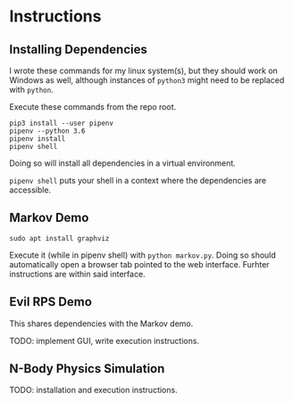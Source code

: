
# Instructions

## Installing Dependencies

I wrote these commands for my linux system(s), but they should work on Windows as well, although instances of `python3` might need to be replaced with `python`.

Execute these commands from the repo root.

```
pip3 install --user pipenv
pipenv --python 3.6
pipenv install
pipenv shell

```
Doing so will install all dependencies in a virtual environment.

`pipenv shell` puts your shell in a context where the dependencies are accessible.


## Markov Demo
```
sudo apt install graphviz
```

Execute it (while in pipenv shell) with `python markov.py`. Doing so should automatically open a browser tab pointed to the web interface. Furhter instructions are within said interface.

## Evil RPS Demo

This shares dependencies with the Markov demo.

TODO: implement GUI, write execution instructions.


## N-Body Physics Simulation

TODO: installation and execution instructions.
